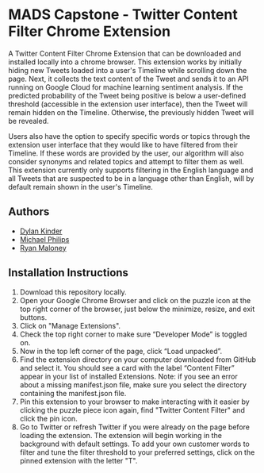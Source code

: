 # MADS Capstone - Twitter Content Filter Chrome Extension
A Twitter Content Filter Chrome Extension that can be downloaded and installed locally into a chrome browser. 
This extension works by initially hiding new Tweets loaded into a user's Timeline while scrolling down the page.
Next, it collects the text content of the Tweet and sends it to an API running on Google Cloud for machine learning 
sentiment analysis. If the predicted probability of the Tweet being positive is below a user-defined threshold 
(accessible in the extension user interface), then the Tweet will remain hidden on the Timeline. Otherwise, the 
previously hidden Tweet will be revealed. 

Users also have the option to specify specific words or topics through
the extension user interface that they would like to have filtered from their Timeline. If these words are provided 
by the user, our algorithm will also consider synonyms and related topics and attempt to filter them as well. This
extension currently only supports filtering in the English language and all Tweets that are suspected to be
in a language other than English, will by default remain shown in the user's Timeline.

## Authors
- [Dylan Kinder](https://github.com/drkinder)
- [Michael Philips](https://github.com/mphillipsjr96)
- [Ryan Maloney](https://github.com/rmaloney820)

## Installation Instructions
1. Download this repository locally. 
2. Open your Google Chrome Browser and click on the puzzle icon at the top right corner of the browser, just below the 
minimize, resize, and exit buttons. 
3. Click on "Manage Extensions". 
4. Check the top right corner to make sure “Developer Mode” is toggled on. 
5. Now in the top left corner of the page, click “Load unpacked”. 
6. Find the extension directory on your computer downloaded from GitHub and select it. You should see a card with the 
label “Content Filter” appear in your list of installed Extensions. Note: if you see an error about a missing 
manifest.json file, make sure you select the directory containing the manifest.json file.
7. Pin this extension to your browser to make interacting with it easier by clicking the puzzle piece icon again, 
find "Twitter Content Filter" and click the pin icon. 
8. Go to Twitter or refresh Twitter if you were already on the page before loading the extension. The extension will 
begin working in the background with default settings. To add your own customer words to filter and tune the filter 
threshold to your preferred settings, click on the pinned extension with the letter "T".
